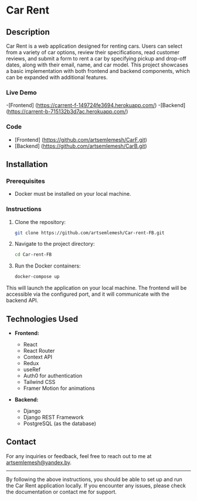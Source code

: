 
# Car Rent

## Description

Car Rent is a web application designed for renting cars. Users can select from a variety of car options, review their specifications, read customer reviews, and submit a form to rent a car by specifying pickup and drop-off dates, along with their email, name, and car model. This project showcases a basic implementation with both frontend and backend components, which can be expanded with additional features.

### Live Demo
  -[Frontend] (https://carrent-f-149724fe3694.herokuapp.com/)
  -[Backend] (https://carrent-b-715132b3d7ac.herokuapp.com/)


### Code

- [Frontend] (https://github.com/artsemlemesh/CarF.git)
- [Backend] (https://github.com/artsemlemesh/CarB.git)


## Installation

### Prerequisites

- Docker must be installed on your local machine.

### Instructions

1. Clone the repository:
   ```sh
   git clone https://github.com/artsemlemesh/Car-rent-FB.git
   ```

2. Navigate to the project directory:
   ```sh
   cd Car-rent-FB
   ```

3. Run the Docker containers:
   ```sh
   docker-compose up
   ```

This will launch the application on your local machine. The frontend will be accessible via the configured port, and it will communicate with the backend API.

## Technologies Used

- **Frontend:**
  - React
  - React Router
  - Context API
  - Redux
  - useRef
  - Auth0 for authentication
  - Tailwind CSS
  - Framer Motion for animations

- **Backend:**
  - Django
  - Django REST Framework
  - PostgreSQL (as the database)

## Contact

For any inquiries or feedback, feel free to reach out to me at [artsemlemesh@yandex.by](mailto:artsemlemesh@yandex.by).

---

By following the above instructions, you should be able to set up and run the Car Rent application locally. If you encounter any issues, please check the documentation or contact me for support.
